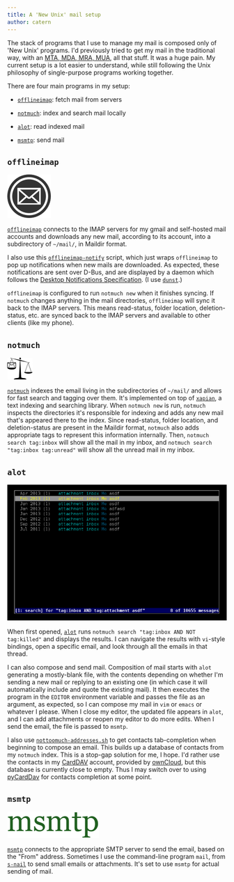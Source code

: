 ```yaml
---
title: A 'New Unix' mail setup
author: catern
---
```


The stack of programs that I use to manage my mail is composed only of 'New Unix' programs.
I'd previously tried to get my mail in the traditional way, with an [MTA, MDA, MRA, MUA](http://en.wikipedia.org/wiki/Email_agent_(infrastructure)), all that stuff.
It was a huge pain.
My current setup is a lot easier to understand, while still following the Unix philosophy of single-purpose programs working together.

There are four main programs in my setup:

* [`offlineimap`](http://offlineimap.org/): fetch mail from servers

* [`notmuch`](http://notmuchmail.org/): index and search mail locally

* [`alot`](https://github.com/pazz/alot): read indexed mail

* [`msmtp`](http://msmtp.sourceforge.net/): send mail

## `offlineimap`
![](/images/offlineimap-logo.png)

[`offlineimap`](http://offlineimap.org/) connects to the IMAP servers for my gmail and self-hosted mail accounts
and downloads any new mail, according to its account, into a subdirectory of `~/mail/`, in Maildir format.

I also use this [`offlineimap-notify`](https://bitbucket.org/raymonad/offlineimap-notify) script,
which just wraps `offlineimap` to pop up notifications when new mails are downloaded.
As expected, these notifications are sent over D-Bus,
and are displayed by a daemon which follows the [Desktop Notifications Specification](https://developer.gnome.org/notification-spec/).
(I use [`dunst`](https://github.com/knopwob/dunst).)

`offlineimap` is configured to run `notmuch new` when it finishes syncing.
If `notmuch` changes anything in the mail directories, `offlineimap` will sync it back to the IMAP servers.
This means read-status, folder location, deletion-status, etc. are synced back to the IMAP servers and available to other clients (like my phone).

## `notmuch`
![](/images/notmuch-logo.png)

[`notmuch`](http://notmuchmail.org/) indexes the email living in the subdirectories of `~/mail/` and allows for fast search and tagging over them.
It's implemented on top of [`xapian`](http://xapian.org/), a text indexing and searching library.
When `notmuch new` is run, `notmuch` inspects the directories it's responsible for indexing and adds any new mail that's appeared there to the index.
Since read-status, folder location, and deletion-status are present in the Maildir format, `notmuch` also adds appropriate tags to represent this information internally.
Then, `notmuch search tag:inbox` will show all the mail in my inbox,
and `notmuch search "tag:inbox tag:unread"` will show all the unread mail in my inbox.

## `alot`
![](/images/alot.png)

When first opened, [`alot`](https://github.com/pazz/alot) runs `notmuch search "tag:inbox AND NOT tag:killed"` and displays the results.
I can navigate the results with `vi`-style bindings, open a specific email, and look through all the emails in that thread.

I can also compose and send mail.
Composition of mail starts with `alot` generating a mostly-blank file,
with the contents depending on whether I'm sending a new mail or replying to an existing one
(in which case it will automatically include and quote the existing mail).
It then executes the program in the `EDITOR` environment variable and passes the file as an argument, as expected, so I can compose my mail in `vim` or `emacs` or whatever I please.
When I close my editor, the updated file appears in `alot`, and I can add attachments or reopen my editor to do more edits.
When I send the email, the file is passed to `msmtp`.

I also use [`nottoomuch-addresses.sh`](http://www.guru-group.fi/~too/nottoomuch/nottoomuch-addresses/) to get contacts tab-completion when beginning to compose an email.
This builds up a database of contacts from my `notmuch` index.
This is a stop-gap solution for me, I hope.
I'd rather use the contacts in my [CardDAV](http://en.wikipedia.org/wiki/CardDAV) account, provided by [ownCloud](http://owncloud.org/), but this database is currently close to empty.
Thus I may switch over to using [pyCardDav](https://github.com/geier/pycarddav/) for contacts completion at some point.

## `msmtp`
![](/images/msmtp-logo.png)

[`msmtp`](http://msmtp.sourceforge.net/) connects to the appropriate SMTP server to send the email, based on the "From" address.
Sometimes I use the command-line program `mail`, from [`s-nail`](https://www.archlinux.org/packages/core/x86_64/s-nail/) to send small emails or attachments.
It's set to use `msmtp` for actual sending of mail.
